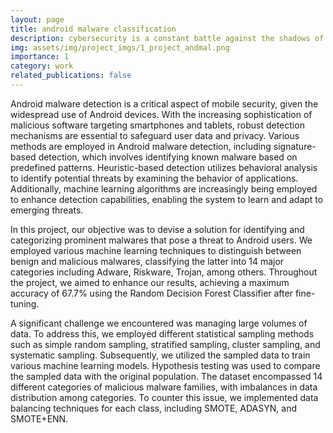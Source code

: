 ```yaml
---
layout: page
title: android malware classification
description: cybersecurity is a constant battle against the shadows of malwares; with each threat detected and neutralized, we reinforce the fortress of digital resilience
img: assets/img/project_imgs/1_project_andmal.png
importance: 1
category: work
related_publications: false
---
```


Android malware detection is a critical aspect of mobile security, given the widespread use of Android devices. With the increasing sophistication of malicious software targeting smartphones and tablets, robust detection mechanisms are essential to safeguard user data and privacy. Various methods are employed in Android malware detection, including signature-based detection, which involves identifying known malware based on predefined patterns. Heuristic-based detection utilizes behavioral analysis to identify potential threats by examining the behavior of applications. Additionally, machine learning algorithms are increasingly being employed to enhance detection capabilities, enabling the system to learn and adapt to emerging threats.

In this project, our objective was to devise a solution for identifying and categorizing prominent malwares that pose a threat to Android users. We employed various machine learning techniques to distinguish between benign and malicious malwares, classifying the latter into 14 major categories including Adware, Riskware, Trojan, among others. Throughout the project, we aimed to enhance our results, achieving a maximum accuracy of 67.7% using the Random Decision Forest Classifier after fine-tuning.

A significant challenge we encountered was managing large volumes of data. To address this, we employed different statistical sampling methods such as simple random sampling, stratified sampling, cluster sampling, and systematic sampling. Subsequently, we utilized the sampled data to train various machine learning models. Hypothesis testing was used to compare the sampled data with the original population. The dataset encompassed 14 different categories of malicious malware families, with imbalances in data distribution among categories. To counter this issue, we implemented data balancing techniques for each class, including SMOTE, ADASYN, and SMOTE+ENN.
